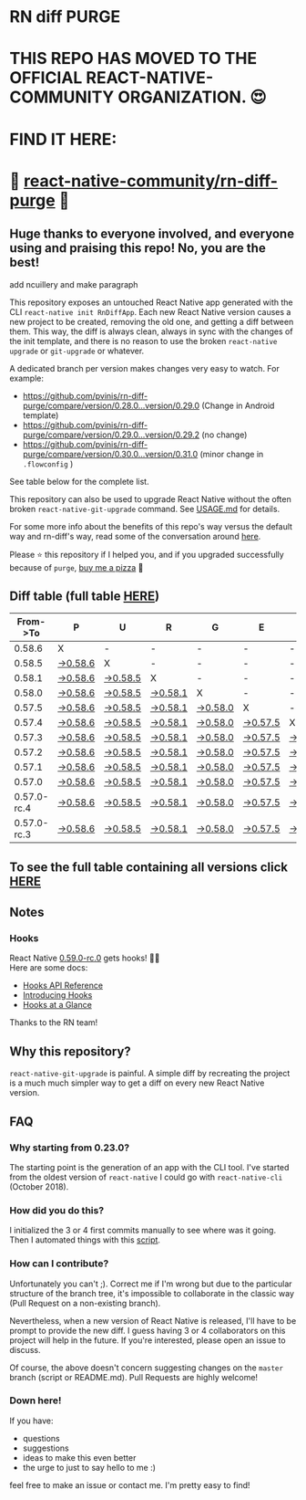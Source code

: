 # RN diff PURGE

# THIS REPO HAS MOVED TO THE OFFICIAL REACT-NATIVE-COMMUNITY ORGANIZATION. 😍
# FIND IT HERE:  
# 💪 [react-native-community/rn-diff-purge](https://github.com/react-native-community/rn-diff-purge) 🎉
## Huge thanks to everyone involved, and everyone using and praising this repo! No, you are the best!


 add ncuillery and make paragraph

This repository exposes an untouched React Native app generated with the CLI
`react-native init RnDiffApp`. Each new React Native version causes a new project to be created, removing the old one, and getting a diff between them. This way, the diff is always clean, always in sync with the changes of the init template, and there is no reason to use the broken `react-native upgrade` or `git-upgrade` or whatever.

A dedicated branch per version makes changes very easy
to watch. For example:

* https://github.com/pvinis/rn-diff-purge/compare/version/0.28.0...version/0.29.0
(Change in Android template)
* https://github.com/pvinis/rn-diff-purge/compare/version/0.29.0...version/0.29.2
(no change)
* https://github.com/pvinis/rn-diff-purge/compare/version/0.30.0...version/0.31.0
(minor change in `.flowconfig` )

See table below for the complete list.

This repository can also be used to upgrade React Native without the often broken `react-native-git-upgrade` command.
See [USAGE.md](https://github.com/pvinis/rn-diff-purge/blob/master/USAGE.md) for details.

For some more info about the benefits of this repo's way versus the default way and rn-diff's way, read some of the conversation around [here](https://github.com/react-native-community/discussions-and-proposals/issues/68#issuecomment-452227478).

Please :star: this repository if I helped you, and if you upgraded successfully because of `purge`, [buy me a pizza](https://www.buymeacoffee.com/DGWwHVZ4s) :pizza:

## Diff table (full table [HERE](https://pvinis.github.io/rn-diff-purge))

| From->To    | P                                                                                               | U                                                                                               | R                                                                                               | G                                                                                               | E                                                                                               |                                                                                                 | T                                                                                               | I                                                                                               | M                                                                                               | E                                                                                               | !                                                                                                         | !   |
| ----------- | ----------------------------------------------------------------------------------------------- | ----------------------------------------------------------------------------------------------- | ----------------------------------------------------------------------------------------------- | ----------------------------------------------------------------------------------------------- | ----------------------------------------------------------------------------------------------- | ----------------------------------------------------------------------------------------------- | ----------------------------------------------------------------------------------------------- | ----------------------------------------------------------------------------------------------- | ----------------------------------------------------------------------------------------------- | ----------------------------------------------------------------------------------------------- | --------------------------------------------------------------------------------------------------------- | --- |
| 0.58.6      | X                                                                                               | -                                                                                               | -                                                                                               | -                                                                                               | -                                                                                               | -                                                                                               | -                                                                                               | -                                                                                               | -                                                                                               | -                                                                                               | -                                                                                                         | -   |
| 0.58.5      | [->0.58.6](https://github.com/pvinis/rn-diff-purge/compare/version/0.58.5..version/0.58.6)      | X                                                                                               | -                                                                                               | -                                                                                               | -                                                                                               | -                                                                                               | -                                                                                               | -                                                                                               | -                                                                                               | -                                                                                               | -                                                                                                         | -   |
| 0.58.1      | [->0.58.6](https://github.com/pvinis/rn-diff-purge/compare/version/0.58.1..version/0.58.6)      | [->0.58.5](https://github.com/pvinis/rn-diff-purge/compare/version/0.58.1..version/0.58.5)      | X                                                                                               | -                                                                                               | -                                                                                               | -                                                                                               | -                                                                                               | -                                                                                               | -                                                                                               | -                                                                                               | -                                                                                                         | -   |
| 0.58.0      | [->0.58.6](https://github.com/pvinis/rn-diff-purge/compare/version/0.58.0..version/0.58.6)      | [->0.58.5](https://github.com/pvinis/rn-diff-purge/compare/version/0.58.0..version/0.58.5)      | [->0.58.1](https://github.com/pvinis/rn-diff-purge/compare/version/0.58.0..version/0.58.1)      | X                                                                                               | -                                                                                               | -                                                                                               | -                                                                                               | -                                                                                               | -                                                                                               | -                                                                                               | -                                                                                                         | -   |
| 0.57.5      | [->0.58.6](https://github.com/pvinis/rn-diff-purge/compare/version/0.57.5..version/0.58.6)      | [->0.58.5](https://github.com/pvinis/rn-diff-purge/compare/version/0.57.5..version/0.58.5)      | [->0.58.1](https://github.com/pvinis/rn-diff-purge/compare/version/0.57.5..version/0.58.1)      | [->0.58.0](https://github.com/pvinis/rn-diff-purge/compare/version/0.57.5..version/0.58.0)      | X                                                                                               | -                                                                                               | -                                                                                               | -                                                                                               | -                                                                                               | -                                                                                               | -                                                                                                         | -   |
| 0.57.4      | [->0.58.6](https://github.com/pvinis/rn-diff-purge/compare/version/0.57.4..version/0.58.6)      | [->0.58.5](https://github.com/pvinis/rn-diff-purge/compare/version/0.57.4..version/0.58.5)      | [->0.58.1](https://github.com/pvinis/rn-diff-purge/compare/version/0.57.4..version/0.58.1)      | [->0.58.0](https://github.com/pvinis/rn-diff-purge/compare/version/0.57.4..version/0.58.0)      | [->0.57.5](https://github.com/pvinis/rn-diff-purge/compare/version/0.57.4..version/0.57.5)      | X                                                                                               | -                                                                                               | -                                                                                               | -                                                                                               | -                                                                                               | -                                                                                                         | -   |
| 0.57.3      | [->0.58.6](https://github.com/pvinis/rn-diff-purge/compare/version/0.57.3..version/0.58.6)      | [->0.58.5](https://github.com/pvinis/rn-diff-purge/compare/version/0.57.3..version/0.58.5)      | [->0.58.1](https://github.com/pvinis/rn-diff-purge/compare/version/0.57.3..version/0.58.1)      | [->0.58.0](https://github.com/pvinis/rn-diff-purge/compare/version/0.57.3..version/0.58.0)      | [->0.57.5](https://github.com/pvinis/rn-diff-purge/compare/version/0.57.3..version/0.57.5)      | [->0.57.4](https://github.com/pvinis/rn-diff-purge/compare/version/0.57.3..version/0.57.4)      | X                                                                                               | -                                                                                               | -                                                                                               | -                                                                                               | -                                                                                                         | -   |
| 0.57.2      | [->0.58.6](https://github.com/pvinis/rn-diff-purge/compare/version/0.57.2..version/0.58.6)      | [->0.58.5](https://github.com/pvinis/rn-diff-purge/compare/version/0.57.2..version/0.58.5)      | [->0.58.1](https://github.com/pvinis/rn-diff-purge/compare/version/0.57.2..version/0.58.1)      | [->0.58.0](https://github.com/pvinis/rn-diff-purge/compare/version/0.57.2..version/0.58.0)      | [->0.57.5](https://github.com/pvinis/rn-diff-purge/compare/version/0.57.2..version/0.57.5)      | [->0.57.4](https://github.com/pvinis/rn-diff-purge/compare/version/0.57.2..version/0.57.4)      | [->0.57.3](https://github.com/pvinis/rn-diff-purge/compare/version/0.57.2..version/0.57.3)      | X                                                                                               | -                                                                                               | -                                                                                               | -                                                                                                         | -   |
| 0.57.1      | [->0.58.6](https://github.com/pvinis/rn-diff-purge/compare/version/0.57.1..version/0.58.6)      | [->0.58.5](https://github.com/pvinis/rn-diff-purge/compare/version/0.57.1..version/0.58.5)      | [->0.58.1](https://github.com/pvinis/rn-diff-purge/compare/version/0.57.1..version/0.58.1)      | [->0.58.0](https://github.com/pvinis/rn-diff-purge/compare/version/0.57.1..version/0.58.0)      | [->0.57.5](https://github.com/pvinis/rn-diff-purge/compare/version/0.57.1..version/0.57.5)      | [->0.57.4](https://github.com/pvinis/rn-diff-purge/compare/version/0.57.1..version/0.57.4)      | [->0.57.3](https://github.com/pvinis/rn-diff-purge/compare/version/0.57.1..version/0.57.3)      | [->0.57.2](https://github.com/pvinis/rn-diff-purge/compare/version/0.57.1..version/0.57.2)      | X                                                                                               | -                                                                                               | -                                                                                                         | -   |
| 0.57.0      | [->0.58.6](https://github.com/pvinis/rn-diff-purge/compare/version/0.57.0..version/0.58.6)      | [->0.58.5](https://github.com/pvinis/rn-diff-purge/compare/version/0.57.0..version/0.58.5)      | [->0.58.1](https://github.com/pvinis/rn-diff-purge/compare/version/0.57.0..version/0.58.1)      | [->0.58.0](https://github.com/pvinis/rn-diff-purge/compare/version/0.57.0..version/0.58.0)      | [->0.57.5](https://github.com/pvinis/rn-diff-purge/compare/version/0.57.0..version/0.57.5)      | [->0.57.4](https://github.com/pvinis/rn-diff-purge/compare/version/0.57.0..version/0.57.4)      | [->0.57.3](https://github.com/pvinis/rn-diff-purge/compare/version/0.57.0..version/0.57.3)      | [->0.57.2](https://github.com/pvinis/rn-diff-purge/compare/version/0.57.0..version/0.57.2)      | [->0.57.1](https://github.com/pvinis/rn-diff-purge/compare/version/0.57.0..version/0.57.1)      | X                                                                                               | -                                                                                                         | -   |
| 0.57.0-rc.4 | [->0.58.6](https://github.com/pvinis/rn-diff-purge/compare/version/0.57.0-rc.4..version/0.58.6) | [->0.58.5](https://github.com/pvinis/rn-diff-purge/compare/version/0.57.0-rc.4..version/0.58.5) | [->0.58.1](https://github.com/pvinis/rn-diff-purge/compare/version/0.57.0-rc.4..version/0.58.1) | [->0.58.0](https://github.com/pvinis/rn-diff-purge/compare/version/0.57.0-rc.4..version/0.58.0) | [->0.57.5](https://github.com/pvinis/rn-diff-purge/compare/version/0.57.0-rc.4..version/0.57.5) | [->0.57.4](https://github.com/pvinis/rn-diff-purge/compare/version/0.57.0-rc.4..version/0.57.4) | [->0.57.3](https://github.com/pvinis/rn-diff-purge/compare/version/0.57.0-rc.4..version/0.57.3) | [->0.57.2](https://github.com/pvinis/rn-diff-purge/compare/version/0.57.0-rc.4..version/0.57.2) | [->0.57.1](https://github.com/pvinis/rn-diff-purge/compare/version/0.57.0-rc.4..version/0.57.1) | [->0.57.0](https://github.com/pvinis/rn-diff-purge/compare/version/0.57.0-rc.4..version/0.57.0) | X                                                                                                         | -   |
| 0.57.0-rc.3 | [->0.58.6](https://github.com/pvinis/rn-diff-purge/compare/version/0.57.0-rc.3..version/0.58.6) | [->0.58.5](https://github.com/pvinis/rn-diff-purge/compare/version/0.57.0-rc.3..version/0.58.5) | [->0.58.1](https://github.com/pvinis/rn-diff-purge/compare/version/0.57.0-rc.3..version/0.58.1) | [->0.58.0](https://github.com/pvinis/rn-diff-purge/compare/version/0.57.0-rc.3..version/0.58.0) | [->0.57.5](https://github.com/pvinis/rn-diff-purge/compare/version/0.57.0-rc.3..version/0.57.5) | [->0.57.4](https://github.com/pvinis/rn-diff-purge/compare/version/0.57.0-rc.3..version/0.57.4) | [->0.57.3](https://github.com/pvinis/rn-diff-purge/compare/version/0.57.0-rc.3..version/0.57.3) | [->0.57.2](https://github.com/pvinis/rn-diff-purge/compare/version/0.57.0-rc.3..version/0.57.2) | [->0.57.1](https://github.com/pvinis/rn-diff-purge/compare/version/0.57.0-rc.3..version/0.57.1) | [->0.57.0](https://github.com/pvinis/rn-diff-purge/compare/version/0.57.0-rc.3..version/0.57.0) | [->0.57.0-rc.4](https://github.com/pvinis/rn-diff-purge/compare/version/0.57.0-rc.3..version/0.57.0-rc.4) | X   |

## To see the full table containing all versions click [HERE](https://pvinis.github.io/rn-diff-purge)

## Notes

### Hooks
React Native [0.59.0-rc.0](https://github.com/pvinis/rn-diff-purge#version-changes) gets hooks! 🎉🥳  
Here are some docs:
- [Hooks API Reference](https://reactjs.org/docs/hooks-reference.html)
- [Introducing Hooks](https://reactjs.org/docs/hooks-intro.html)
- [Hooks at a Glance](https://reactjs.org/docs/hooks-overview.html)

Thanks to the RN team!

## Why this repository?
`react-native-git-upgrade` is painful. A simple diff by recreating the project is a much much simpler way to get a diff on every new React Native version.


## FAQ

### Why starting from 0.23.0?

The starting point is the generation of an app with the CLI tool. I've started from the oldest
version of `react-native` I could go with `react-native-cli` (October 2018).

### How did you do this?

I initialized the 3 or 4 first commits manually to see where was it going. Then I automated
things with this [script](https://github.com/pvinis/rn-diff-purge/blob/master/new-version.sh).

### How can I contribute?

Unfortunately you can't ;). Correct me if I'm wrong but due to the particular structure of the
branch tree, it's impossible to collaborate in the classic way (Pull Request on a non-existing
branch).

Nevertheless, when a new version of React Native is released, I'll have to be prompt to provide
the new diff. I guess having 3 or 4 collaborators on this project will help in the future.
If you're interested, please open an issue to discuss.

Of course, the above doesn't concern suggesting changes on the `master` branch (script or
README.md). Pull Requests are highly welcome!


### Down here!

If you have: 
- questions
- suggestions
- ideas to make this even better
- the urge to just to say hello to me :)

feel free to make an issue or contact me. I'm pretty easy to find!
